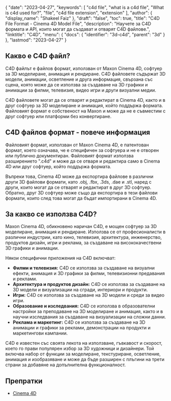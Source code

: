 {
  "date": "2023-04-27",
  "keywords": [
    "c4d file",
    "what is a c4d file",
    "What is c4d used for?",
    "file",
    "c4d file extension",
    "extension"
  ],
  "author": {
    "display_name": "Shakeel Faiz"
  },
  "draft": "false",
  "toc": true,
  "title": "C4D File Format - Cinema 4D Model File",
  "description": "Научете за C4D формата и API, които могат да създават и отварят C4D файлове.",
  "linktitle": "C4D",
  "menu": {
    "docs": {
      "identifier": "3d-c4d",
      "parent": "3d"
    }
  },
  "lastmod": "2023-04-27"
}

## Какво е C4D файл?

C4D файлът е файлов формат, използван от Maxon Cinema 4D, софтуер за 3D моделиране, анимация и рендиране. C4D файловете съдържат 3D модели, анимации, осветление и друга информация, свързана със сцена, която може да се използва за създаване на 3D графики и анимации за филми, телевизия, видео игри и други визуални медии.

C4D файловете могат да се отварят и редактират в Cinema 4D, както и в друг софтуер за 3D моделиране и анимация, който поддържа формата. Файловият формат е собственост на Maxon и може да не е съвместим с друг софтуер или платформи без конвертиране.

## C4D файлов формат - повече информация

Файловият формат, използван от Maxon Cinema 4D, е патентован формат, което означава, че е специфичен за софтуера и не е отворен или публично документиран. Файловият формат използва разширението ".c4d" и може да се отваря и редактира само в Cinema 4D или друг софтуер, който поддържа формата.

Въпреки това, Cinema 4D може да експортира файлове в различни други 3D файлови формати, като .obj, .fbx, .3ds, .dae и .stl, наред с други, които могат да се отварят и редактират в друг 3D софтуер. Обратно, друг 3D софтуер може също да експортира в тези файлови формати, които след това могат да бъдат импортирани в Cinema 4D.

## За какво се използва C4D?

Maxon Cinema 4D, обикновено наричан C4D, е мощен софтуер за 3D моделиране, анимация и рендиране. Използва се от професионалисти в различни индустрии, като кино, телевизия, архитектура, инженерство, продуктов дизайн, игри и реклама, за създаване на висококачествени 3D графики и анимации.

Някои специфични приложения на C4D включват:

- **Филми и телевизия:** C4D се използва за създаване на визуални ефекти, анимация и 3D графики за филми, телевизионни предавания и реклами.
- **Архитектура и продуктов дизайн:** C4D се използва за създаване на 3D модели и визуализации на сгради, интериори и продукти.
- **Игри:** C4D се използва за създаване на 3D модели и среди за видео игри.
- **Образование и изследвания:** C4D се използва в образователни настройки за преподаване на 3D моделиране и анимация, както и в научни изследвания за създаване на визуализации на сложни данни.
- **Реклама и маркетинг:** C4D се използва за създаване на 3D анимации и графики за реклами, демонстрации на продукти и маркетингови кампании.

C4D е известен със своята лекота на използване, гъвкавост и скорост, което го прави популярен избор за 3D художници и дизайнери. Той включва набор от функции за моделиране, текстуриране, осветление, анимация и изобразяване и може да бъде разширен с плъгини на трети страни за добавяне на допълнителна функционалност.

## Препратки
* [Cinema 4D](https://en.wikipedia.org/wiki/Cinema_4D)
